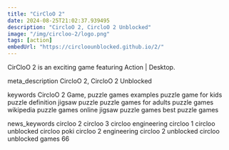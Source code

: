 ```yaml
---
title: "CirCloO 2"
date: 2024-08-25T21:02:37.939495
description: "CircloO 2, CircloO 2 Unblocked"
image: "/img/circloo-2/logo.png"
tags: [action]
embedUrl: "https://circloounblocked.github.io/2/"
---
```


CirCloO 2 is an exciting game featuring Action | Desktop.

meta_description
CircloO 2, CircloO 2 Unblocked


keywords
CircloO 2 Game, puzzle games examples puzzle game for kids puzzle definition jigsaw puzzle puzzle games for adults puzzle games wikipedia puzzle games online jigsaw puzzle games best puzzle games


news_keywords
circloo 2 circloo 3 circloo engineering circloo 1 circloo unblocked circloo poki circloo 2 engineering circloo 2 unblocked circloo unblocked games 66
